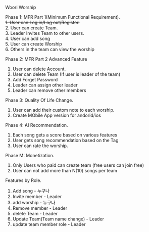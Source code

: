Woori Worship

Phase 1: MFR Part 1(Minimum Functional Requirement).  
~~1. User can Log in/Log out/Register.~~  
2. User can create Team.  
3. Leader Invites Team to other users.  
4. User can add song  
5. User can create Worship  
6. Others in the team can view the worship  

Phase 2: MFR Part 2 Advanced Feature  
1. User can delete Account.  
2. User can delete Team (If user is leader of the team)  
3. Add Forget Password  
4. Leader can assign other leader  
5. Leader can remove other members  

Phase 3: Quality Of Life Change.  
1. User can add their custom note to each worship.  
2. Create MObile App version for andorid/ios  

Phase 4: AI Recommendation.  
1. Each song gets a score based on various features  
2. User gets song recommendation based on the Tag  
3. User can rate the worship.  

Phase M: Monetization.  
1. Only Users who paid can create team (free users can join free)  
2. User can not add more than N(10) songs per team  




Features by Role.
1. Add song - 누구나
2. Invite member - Leader
3. add worship - 누구나
4. Remove member - Leader
5. delete Team - Leader
6. Update Team(Team name change) - Leader
7. update team member role - Leader